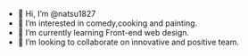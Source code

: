 - 👋 Hi, I’m @natsu1827
- 👀 I’m interested in comedy,cooking and painting.
- 🌱 I’m currently learning Front-end web design.
- 💞️ I’m looking to collaborate on innovative and positive team.

<!---
natsu1827/natsu1827 is a ✨ special ✨ repository because its `README.md` (this file) appears on your GitHub profile.
You can click the Preview link to take a look at your changes.
--->
